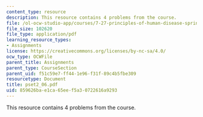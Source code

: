 ```yaml
---
content_type: resource
description: This resource contains 4 problems from the course.
file: /ol-ocw-studio-app/courses/7-27-principles-of-human-disease-spring-2006/859626bae1ca65eef5a30722616a9293_pset2_06.pdf
file_size: 102620
file_type: application/pdf
learning_resource_types:
- Assignments
license: https://creativecommons.org/licenses/by-nc-sa/4.0/
ocw_type: OCWFile
parent_title: Assignments
parent_type: CourseSection
parent_uid: f51c59e7-ff44-1e96-f31f-89c4b5fbe309
resourcetype: Document
title: pset2_06.pdf
uid: 859626ba-e1ca-65ee-f5a3-0722616a9293
---
```

This resource contains 4 problems from the course.